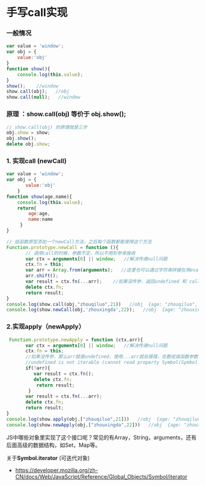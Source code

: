 # 手写call实现

### 一般情况

```js
var value = 'window';
var obj = {
	value:'obj'
}
function show(){
    console.log(this.value);
}
show();    //window
show.call(obj);   //obj
show.call(null);   //window
```

### 原理 ：show.call(obj)  等价于 obj.show();

```js
// show.call(obj) 的原理就是三步
obj.show = show;
obj.show();
delete obj.show;

```

### 1. 实现call (newCall)

```js
var value = 'window';
var obj = {
       value:'obj'
	}
function show(age,name){
    console.log(this.value);
    return{
        age:age,
        name:name
     }
}

// 给函数原型添加一个newCall方法，之后每个函数都能使用这个方法
Function.prototype.newCall = function (){
       // 调用call的时候，参数不定，所以不用形参来接收
       var ctx = arguments[0] || window;   //解决传递null问题
       ctx.fn = this;
       var arr = Array.from(arguments);   //这里也可以通过字符串拼接在用eval执行，但是太麻烦
       arr.shift();
       var result = ctx.fn(...arr);    //如果没传参，返回undefined 和 call一样
       delete ctx.fn;
       return result;
}
console.log(show.call(obj,"zhouqiluo",21))   //obj  {age: "zhouqiluo", name: 21}
console.log(show.newCall(obj,'zhouxingda',22));   //obj  {age: "zhouxingda", name: 22}
```

### 2.实现apply（newApply）

```js
 Function.prototype.newApply = function (ctx,arr){
       var ctx = arguments[0] || window;   //解决传递null问题
       ctx.fn = this;
       //如果没传参，那么arr就是undefined，使用...arr就会报错，在数组或函数参数中使用展开语法时, 该语法		 //	只能用于 可迭代对象：
       //undefined is not iterable (cannot read property Symbol(Symbol.iterator))
       if(!arr){    
          var result = ctx.fn();
          delete ctx.fn;
           return result;
        }
       var result = ctx.fn(...arr);
       delete ctx.fn;
       return result;
}
console.log(show.apply(obj,["zhouqiluo",21]))   //obj  {age: "zhouqiluo", name: 21}
console.log(show.newApply(obj,["zhouxingda",22]))   //obj  {age: "zhouxingda", name: 22}
```

JS中哪些对象里实现了这个接口呢？常见的有Array，String，arguments，还有后面高级的数据结构，如Set，Map等。

关于**Symbol.iterator**  (可迭代对象)

- https://developer.mozilla.org/zh-CN/docs/Web/JavaScript/Reference/Global_Objects/Symbol/iterator